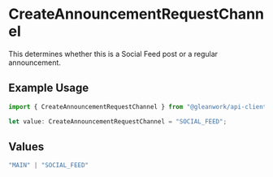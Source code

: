 # CreateAnnouncementRequestChannel

This determines whether this is a Social Feed post or a regular announcement.

## Example Usage

```typescript
import { CreateAnnouncementRequestChannel } from "@gleanwork/api-client/models/components";

let value: CreateAnnouncementRequestChannel = "SOCIAL_FEED";
```

## Values

```typescript
"MAIN" | "SOCIAL_FEED"
```
